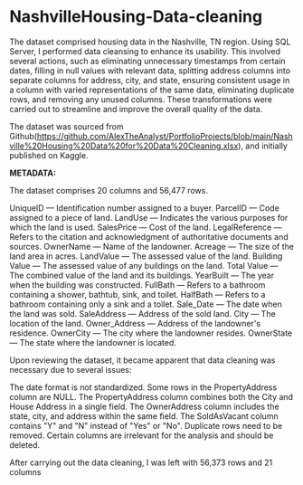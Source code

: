 # NashvilleHousing-Data-cleaning


The dataset comprised housing data in the Nashville, TN region. Using SQL Server, I performed data cleansing to enhance its usability. This involved several actions, such as eliminating unnecessary timestamps from certain dates, filling in null values with relevant data, splitting address columns into separate columns for address, city, and state, ensuring consistent usage in a column with varied representations of the same data, eliminating duplicate rows, and removing any unused columns. These transformations were carried out to streamline and improve the overall quality of the data.

The dataset was sourced from Github(https://github.com/AlexTheAnalyst/PortfolioProjects/blob/main/Nashville%20Housing%20Data%20for%20Data%20Cleaning.xlsx), and initially published on Kaggle.

**METADATA:**

The dataset comprises 20 columns and 56,477 rows.

UniqueID — Identification number assigned to a buyer.
ParcelID — Code assigned to a piece of land.
LandUse — Indicates the various purposes for which the land is used.
SalesPrice — Cost of the land.
LegalReference — Refers to the citation and acknowledgment of authoritative documents and sources.
OwnerName — Name of the landowner.
Acreage — The size of the land area in acres.
LandValue — The assessed value of the land.
Building Value — The assessed value of any buildings on the land.
Total Value — The combined value of the land and its buildings.
YearBuilt — The year when the building was constructed.
FullBath — Refers to a bathroom containing a shower, bathtub, sink, and toilet.
HalfBath — Refers to a bathroom containing only a sink and a toilet.
Sale_Date — The date when the land was sold.
SaleAddress — Address of the sold land.
City — The location of the land.
Owner_Address — Address of the landowner's residence.
OwnerCity — The city where the landowner resides.
OwnerState — The state where the landowner is located.



Upon reviewing the dataset, it became apparent that data cleaning was necessary due to several issues:

The date format is not standardized.
Some rows in the PropertyAddress column are NULL.
The PropertyAddress column combines both the City and House Address in a single field.
The OwnerAddress column includes the state, city, and address within the same field.
The SoldAsVacant column contains "Y" and "N" instead of "Yes" or "No".
Duplicate rows need to be removed.
Certain columns are irrelevant for the analysis and should be deleted.

After carrying out the data cleaning, I was left with 56,373 rows and 21 columns

